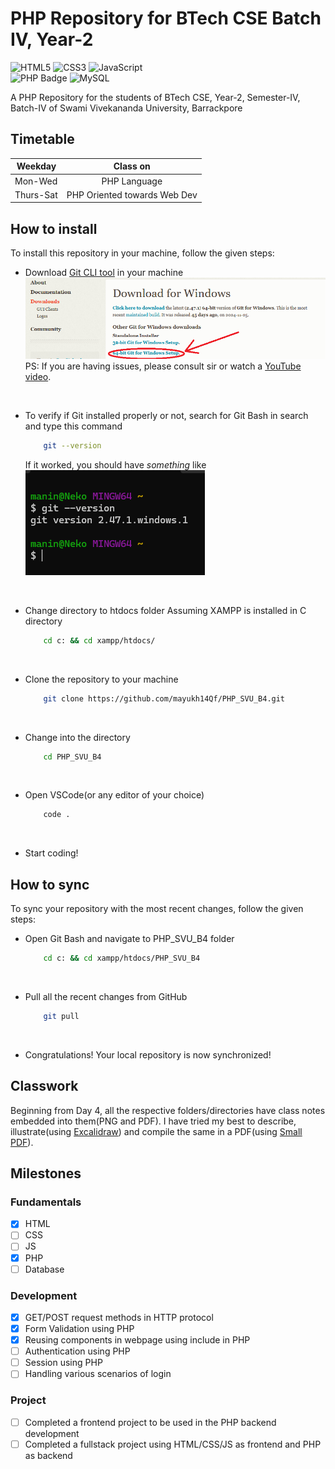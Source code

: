 # PHP Repository for BTech CSE Batch IV, Year-2
![HTML5](https://img.shields.io/badge/html-f06529?style=for-the-badge&logo=html5&logoColor=white&logoSize=auto&labelColor=f06529 "HTML5") ![CSS3](https://img.shields.io/badge/CSS3-1572B6?style=for-the-badge&logo=css3&logoColor=white "CSS3") ![JavaScript](https://img.shields.io/badge/JavaScript-F7DF1E?style=for-the-badge&logo=JavaScript&logoColor=black&logoSize=auto "JS") <br>
![PHP Badge](https://img.shields.io/badge/-PHP-3776AB?style=for-the-badge&logo=php&logoColor=blue&logoSize=auto "PHP") ![MySQL](https://img.shields.io/badge/-MySQL-000?style=for-the-badge&logo=MySQL&logoColor=white&logoSize=auto&labelColor=0 "MySQL")

A PHP Repository for the students of BTech CSE, Year-2, Semester-IV, Batch-IV of Swami Vivekananda University, Barrackpore

## Timetable
| Weekday       | Class on                    |
| ------------- |:--------------------------: |
| Mon-Wed       | PHP Language                |
| Thurs-Sat     | PHP Oriented towards Web Dev|


## How to install
To install this repository in your machine, follow the given steps:
- Download [Git CLI tool](https://git-scm.com/downloads/win) in your machine
    ![64-bit Installation Windows](docs/images/git_cli_64bit.png "64-bit Installation Windows")
    PS: If you are having issues, please consult sir or watch a [YouTube video](https://www.youtube.com/watch?v=JgOs70Y7jew).
<br>

- To verify if Git installed properly or not, search for Git Bash in search and type this command
    ```bash
        git --version
    ```
    If it worked, you should have *something* like
    <br>
    ![Git Installation Successfull](docs/images/git_installation_success.png "Git Installation Success!")

<br>

- Change directory to htdocs folder
    Assuming XAMPP is installed in C directory
    ```bash
        cd c: && cd xampp/htdocs/
    ```

<br>

- Clone the repository to your machine
    ```bash
        git clone https://github.com/mayukh14Qf/PHP_SVU_B4.git
    ```
<br>

- Change into the directory
    ```bash
        cd PHP_SVU_B4
    ```
<br>

- Open VSCode(or any editor of your choice)
    ```bash
        code .
    ```
<br>

- Start coding!

## How to sync
To sync your repository with the most recent changes, follow the given steps:

- Open Git Bash and navigate to PHP_SVU_B4 folder
    ```bash
        cd c: && cd xampp/htdocs/PHP_SVU_B4
    ```
<br>

- Pull all the recent changes from GitHub
    ```bash
        git pull
    ```
<br>

- Congratulations! Your local repository is now synchronized!

## Classwork
Beginning from Day 4, all the respective folders/directories have class notes embedded into them(PNG and PDF). I have tried my best to describe, illustrate(using [Excalidraw](https://excalidraw.com/)) and compile the same in a PDF(using [Small PDF](https://smallpdf.com/pdf-converter)).

## Milestones
### Fundamentals
- [x] HTML
- [ ] CSS
- [ ] JS
- [x] PHP
- [ ] Database

### Development
- [x] GET/POST request methods in HTTP protocol
- [x] Form Validation using PHP
- [x] Reusing components in webpage using include in PHP
- [ ] Authentication using PHP
- [ ] Session using PHP
- [ ] Handling various scenarios of login

### Project
- [ ] Completed a frontend project to be used in the PHP backend development
- [ ] Completed a fullstack project using HTML/CSS/JS as frontend and PHP as backend